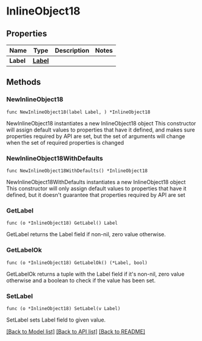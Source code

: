 # InlineObject18

## Properties

Name | Type | Description | Notes
------------ | ------------- | ------------- | -------------
**Label** | [**Label**](Label.md) |  | 

## Methods

### NewInlineObject18

`func NewInlineObject18(label Label, ) *InlineObject18`

NewInlineObject18 instantiates a new InlineObject18 object
This constructor will assign default values to properties that have it defined,
and makes sure properties required by API are set, but the set of arguments
will change when the set of required properties is changed

### NewInlineObject18WithDefaults

`func NewInlineObject18WithDefaults() *InlineObject18`

NewInlineObject18WithDefaults instantiates a new InlineObject18 object
This constructor will only assign default values to properties that have it defined,
but it doesn't guarantee that properties required by API are set

### GetLabel

`func (o *InlineObject18) GetLabel() Label`

GetLabel returns the Label field if non-nil, zero value otherwise.

### GetLabelOk

`func (o *InlineObject18) GetLabelOk() (*Label, bool)`

GetLabelOk returns a tuple with the Label field if it's non-nil, zero value otherwise
and a boolean to check if the value has been set.

### SetLabel

`func (o *InlineObject18) SetLabel(v Label)`

SetLabel sets Label field to given value.



[[Back to Model list]](../README.md#documentation-for-models) [[Back to API list]](../README.md#documentation-for-api-endpoints) [[Back to README]](../README.md)


